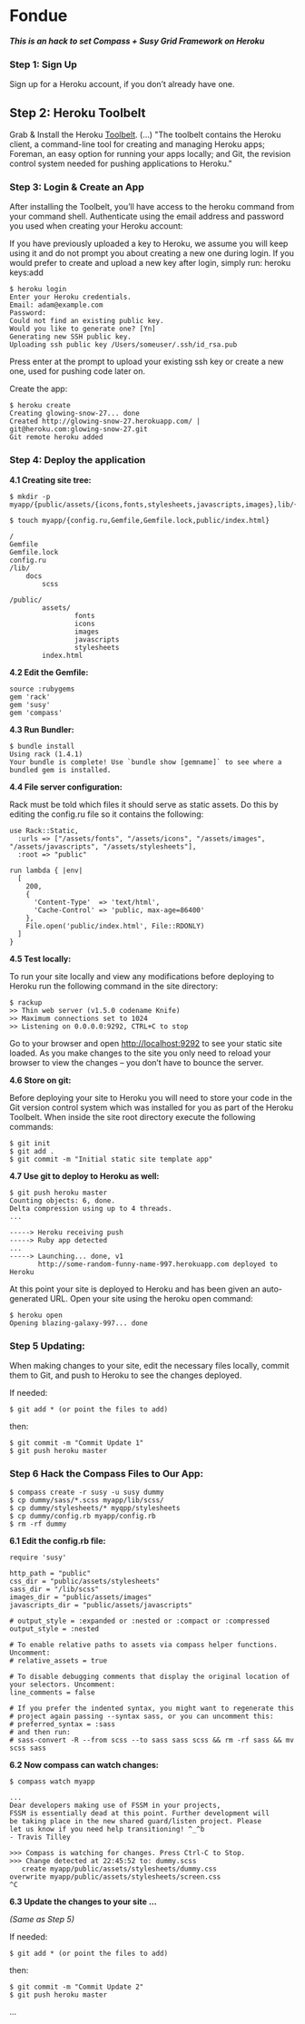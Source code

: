Fondue
======

*__This is an hack to set Compass + Susy Grid Framework on Heroku__*

### Step 1: Sign Up

Sign up for a Heroku account, if you don’t already have one.

## Step 2: Heroku Toolbelt

Grab & Install the Heroku [Toolbelt](https://toolbelt.heroku.com). (...) "The toolbelt contains the Heroku client, a command-line tool for creating and managing Heroku apps; Foreman, an easy option for running your apps locally; and Git, the revision control system needed for pushing applications to Heroku."

### Step 3: Login & Create an App

After installing the Toolbelt, you’ll have access to the heroku command from your command shell. Authenticate using the email address and password you used when creating your Heroku account:

If you have previously uploaded a key to Heroku, we assume you will keep using it and do not prompt you about creating a new one during login. If you would prefer to create and upload a new key after login, simply run: heroku keys:add

    $ heroku login
    Enter your Heroku credentials.
    Email: adam@example.com
    Password: 
    Could not find an existing public key.
    Would you like to generate one? [Yn] 
    Generating new SSH public key.
    Uploading ssh public key /Users/someuser/.ssh/id_rsa.pub

Press enter at the prompt to upload your existing ssh key or create a new one, used for pushing code later on.

Create the app:

    $ heroku create
    Creating glowing-snow-27... done
    Created http://glowing-snow-27.herokuapp.com/ | git@heroku.com:glowing-snow-27.git
    Git remote heroku added

### Step 4: Deploy the application

**4.1 Creating site tree:**

    $ mkdir -p myapp/{public/assets/{icons,fonts,stylesheets,javascripts,images},lib/{docs,scss}}
    
    $ touch myapp/{config.ru,Gemfile,Gemfile.lock,public/index.html}
    
    /
    Gemfile
    Gemfile.lock
    config.ru
    /lib/
      	docs
    		scss
    
    /public/
    		assets/
    				fonts
    				icons
    				images
    				javascripts
    				stylesheets
    		index.html

**4.2 Edit the Gemfile:**

    source :rubygems
    gem 'rack'
    gem 'susy'
    gem 'compass'

**4.3 Run Bundler:**

    $ bundle install
    Using rack (1.4.1)
    Your bundle is complete! Use `bundle show [gemname]` to see where a bundled gem is installed.

**4.4 File server configuration:**

Rack must be told which files it should serve as static assets. Do this by editing the config.ru file so it contains the following:

    use Rack::Static, 
      :urls => ["/assets/fonts", "/assets/icons", "/assets/images", "/assets/javascripts", "/assets/stylesheets"],
      :root => "public"
    
    run lambda { |env|
      [
        200, 
        {
          'Content-Type'  => 'text/html', 
          'Cache-Control' => 'public, max-age=86400' 
        },
        File.open('public/index.html', File::RDONLY)
      ]
    }

**4.5 Test locally:**

To run your site locally and view any modifications before deploying to Heroku run the following command in the site directory:

    $ rackup
    >> Thin web server (v1.5.0 codename Knife)
    >> Maximum connections set to 1024
    >> Listening on 0.0.0.0:9292, CTRL+C to stop

Go to your browser and open [http://localhost:9292](http://localhost:9292) to see your static site loaded. As you make changes to the site you only need to reload your browser to view the changes – you don’t have to bounce the server.

**4.6 Store on git:**

Before deploying your site to Heroku you will need to store your code in the Git version control system which was installed for you as part of the Heroku Toolbelt. When inside the site root directory execute the following commands:

    $ git init
    $ git add .
    $ git commit -m "Initial static site template app"

**4.7 Use git to deploy to Heroku as well:**

    $ git push heroku master
    Counting objects: 6, done.
    Delta compression using up to 4 threads.
    ...
    
    -----> Heroku receiving push
    -----> Ruby app detected
    ...
    -----> Launching... done, v1
           http://some-random-funny-name-997.herokuapp.com deployed to Heroku

At this point your site is deployed to Heroku and has been given an auto-generated URL. Open your site using the heroku open command:

    $ heroku open
    Opening blazing-galaxy-997... done

### Step 5 Updating:

When making changes to your site, edit the necessary files locally, commit them to Git, and push to Heroku to see the changes deployed.

If needed:

    $ git add * (or point the files to add)

then:

    $ git commit -m "Commit Update 1"
    $ git push heroku master

### Step 6 Hack the Compass Files to Our App:

    $ compass create -r susy -u susy dummy
    $ cp dummy/sass/*.scss myapp/lib/scss/
    $ cp dummy/stylesheets/* myqpp/stylesheets
    $ cp dummy/config.rb myapp/config.rb
    $ rm -rf dummy

**6.1 Edit the config.rb file:**

    require 'susy'
    
    http_path = "public"
    css_dir = "public/assets/stylesheets"
    sass_dir = "/lib/scss"
    images_dir = "public/assets/images"
    javascripts_dir = "public/assets/javascripts"
    
    # output_style = :expanded or :nested or :compact or :compressed
    output_style = :nested
    
    # To enable relative paths to assets via compass helper functions. Uncomment:
    # relative_assets = true
    
    # To disable debugging comments that display the original location of your selectors. Uncomment:
    line_comments = false
    
    # If you prefer the indented syntax, you might want to regenerate this
    # project again passing --syntax sass, or you can uncomment this:
    # preferred_syntax = :sass
    # and then run:
    # sass-convert -R --from scss --to sass sass scss && rm -rf sass && mv scss sass

**6.2 Now compass can watch changes:**

    $ compass watch myapp 
    
    ...
    Dear developers making use of FSSM in your projects,
    FSSM is essentially dead at this point. Further development will
    be taking place in the new shared guard/listen project. Please
    let us know if you need help transitioning! ^_^b
    - Travis Tilley
    
    >>> Compass is watching for changes. Press Ctrl-C to Stop.
    >>> Change detected at 22:45:52 to: dummy.scss
       create myapp/public/assets/stylesheets/dummy.css 
    overwrite myapp/public/assets/stylesheets/screen.css 
    ^C

**6.3 Update the changes to your site ...**

*(Same as Step 5)*

If needed:

    $ git add * (or point the files to add)

then:

    $ git commit -m "Commit Update 2"
    $ git push heroku master

...
